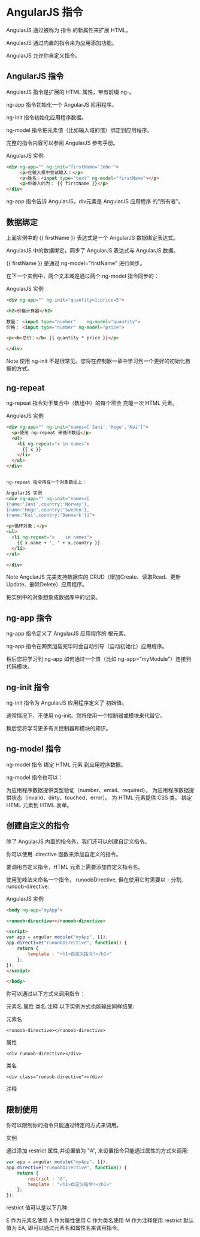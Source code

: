 # AngularJS 指令

AngularJS 通过被称为 指令 的新属性来扩展 HTML。

AngularJS 通过内置的指令来为应用添加功能。

AngularJS 允许你自定义指令。

## AngularJS 指令

AngularJS 指令是扩展的 HTML 属性，带有前缀 ng-。

ng-app 指令初始化一个 AngularJS 应用程序。

ng-init 指令初始化应用程序数据。

ng-model 指令把元素值（比如输入域的值）绑定到应用程序。

完整的指令内容可以参阅 AngularJS 参考手册。

AngularJS 实例

```html
<div ng-app="" ng-init="firstName='John'">
     <p>在输入框中尝试输入：</p>
     <p>姓名：<input type="text" ng-model="firstName"></p>
     <p>你输入的为： {{ firstName }}</p>
</div>
```

ng-app 指令告诉 AngularJS，div元素是 AngularJS 应用程序 的"所有者"。

## 数据绑定

上面实例中的 {{ firstName }} 表达式是一个 AngularJS 数据绑定表达式。

AngularJS 中的数据绑定，同步了 AngularJS 表达式与 AngularJS 数据。

{{ firstName }} 是通过 ng-model="firstName" 进行同步。

在下一个实例中，两个文本域是通过两个 ng-model 指令同步的：

AngularJS 实例

```html
<div ng-app="" ng-init="quantity=1;price=5">

<h2>价格计算器</h2>

数量： <input type="number"    ng-model="quantity">
价格： <input type="number" ng-model="price">

<p><b>总价：</b> {{ quantity * price }}</p>

</div>
```

Note	使用 ng-init 不是很常见。您将在控制器一章中学习到一个更好的初始化数据的方式。

## ng-repeat

ng-repeat 指令对于集合中（数组中）的每个项会 克隆一次 HTML 元素。

AngularJS 实例

```html
<div ng-app="" ng-init="names=['Jani','Hege','Kai']">
  <p>使用 ng-repeat 来循环数组</p>
  <ul>
    <li ng-repeat="x in names">
      {{ x }}
    </li>
  </ul>
</div>


ng-repeat 指令用在一个对象数组上：

AngularJS 实例
<div ng-app="" ng-init="names=[
{name:'Jani',country:'Norway'},
{name:'Hege',country:'Sweden'},
{name:'Kai',country:'Denmark'}]">

<p>循环对象：</p>
<ul>
  <li ng-repeat="x    in names">
    {{ x.name + ', ' + x.country }}
  </li>
</ul>

</div>
```

Note	AngularJS 完美支持数据库的 CRUD（增加Create、读取Read、更新Update、删除Delete）应用程序。

把实例中的对象想象成数据库中的记录。

## ng-app 指令

ng-app 指令定义了 AngularJS 应用程序的 根元素。

ng-app 指令在网页加载完毕时会自动引导（自动初始化）应用程序。

稍后您将学习到 ng-app 如何通过一个值（比如 ng-app="myModule"）连接到代码模块。

## ng-init 指令

ng-init 指令为 AngularJS 应用程序定义了 初始值。

通常情况下，不使用 ng-init。您将使用一个控制器或模块来代替它。

稍后您将学习更多有关控制器和模块的知识。

## ng-model 指令

ng-model 指令 绑定 HTML 元素 到应用程序数据。

ng-model 指令也可以：

为应用程序数据提供类型验证（number、email、required）。
为应用程序数据提供状态（invalid、dirty、touched、error）。
为 HTML 元素提供 CSS 类。
绑定 HTML 元素到 HTML 表单。

## 创建自定义的指令

除了 AngularJS 内置的指令外，我们还可以创建自定义指令。

你可以使用 .directive 函数来添加自定义的指令。

要调用自定义指令，HTML 元素上需要添加自定义指令名。

使用驼峰法来命名一个指令， runoobDirective, 但在使用它时需要以 - 分割, runoob-directive:

AngularJS 实例

```html
<body ng-app="myApp">

<runoob-directive></runoob-directive>

<script>
var app = angular.module("myApp", []);
app.directive("runoobDirective", function() {
    return {
        template : "<h1>自定义指令!</h1>"
    };
});
</script>

</body>
```

你可以通过以下方式来调用指令：

元素名
属性
类名
注释
以下实例方式也能输出同样结果:

元素名

`<runoob-directive></runoob-directive>`

属性

`<div runoob-directive></div>`

类名

`<div class="runoob-directive"></div>`

注释

<!-- directive: runoob-directive -->

## 限制使用

你可以限制你的指令只能通过特定的方式来调用。

实例

通过添加 restrict 属性,并设置值为 "A", 来设置指令只能通过属性的方式来调用:

```js
var app = angular.module("myApp", []);
app.directive("runoobDirective", function() {
    return {
        restrict : "A",
        template : "<h1>自定义指令!</h1>"
    };
});
```

restrict 值可以是以下几种:

E 作为元素名使用
A 作为属性使用
C 作为类名使用
M 作为注释使用
restrict 默认值为 EA, 即可以通过元素名和属性名来调用指令。